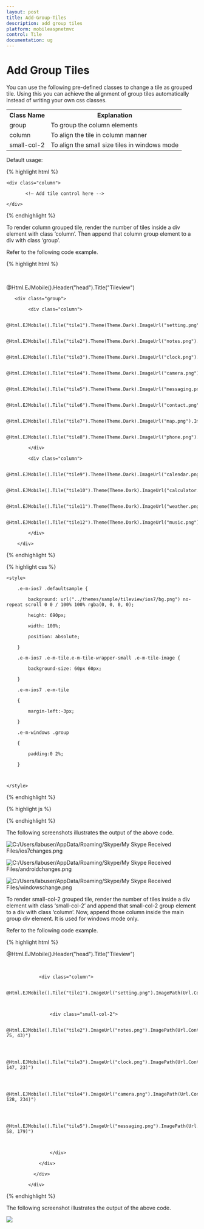```yaml
---
layout: post
title: Add-Group-Tiles
description: add group tiles
platform: mobileaspnetmvc
control: Tile
documentation: ug
---
```


# Add Group Tiles

You can use the following pre-defined classes to change a tile as grouped tile. Using this you can achieve the alignment of group tiles automatically instead of writing your own css classes.


<table>
<tr>
<th>
Class Name</th><th>
Explanation</th></tr>
<tr>
<td>
group</td><td>
To group the column elements</td></tr>
<tr>
<td>
column</td><td>
To align the tile in column manner</td></tr>
<tr>
<td>
small-col-2</td><td>
To align the small size tiles in windows mode</td></tr>
</table>

Default usage:

{% highlight html %}

<div class="group">

    <div class="column">

           <!— Add tile control here -->

    </div>

</div>

{% endhighlight %}


To render column grouped tile, render the number of tiles inside a div element with class ‘column’. Then append that column group element to a div with class ‘group’.                                                            

 Refer to the following code example.

{% highlight html %}


<div class="defaultsample" style="margin-top: 45px;">

@Html.EJMobile().Header("head").Title("Tileview")

       <div class="group">

            <div class="column">

                @Html.EJMobile().Tile("tile1").Theme(Theme.Dark).ImageUrl("setting.png").ImagePath(Url.Content("~/themes/sample/tileview")).Text("Settings")

                @Html.EJMobile().Tile("tile2").Theme(Theme.Dark).ImageUrl("notes.png").ImagePath(Url.Content("~/themes/sample/tileview")).Text("Notes")

                @Html.EJMobile().Tile("tile3").Theme(Theme.Dark).ImageUrl("clock.png").ImagePath(Url.Content("~/themes/sample/tileview")).Text("Clock")

                @Html.EJMobile().Tile("tile4").Theme(Theme.Dark).ImageUrl("camera.png").ImagePath(Url.Content("~/themes/sample/tileview")).Text("Camera")

                @Html.EJMobile().Tile("tile5").Theme(Theme.Dark).ImageUrl("messaging.png").ImagePath(Url.Content("~/themes/sample/tileview")).Text("Messages")

                @Html.EJMobile().Tile("tile6").Theme(Theme.Dark).ImageUrl("contact.png").ImagePath(Url.Content("~/themes/sample/tileview")).Text("Contacts")

                @Html.EJMobile().Tile("tile7").Theme(Theme.Dark).ImageUrl("map.png").ImagePath(Url.Content("~/themes/sample/tileview")).Text("Map")

                @Html.EJMobile().Tile("tile8").Theme(Theme.Dark).ImageUrl("phone.png").ImagePath(Url.Content("~/themes/sample/tileview")).Text("Phone")

            </div>

            <div class="column">

                @Html.EJMobile().Tile("tile9").Theme(Theme.Dark).ImageUrl("calendar.png").ImagePath(Url.Content("~/themes/sample/tileview")).Text("Calender")

                @Html.EJMobile().Tile("tile10").Theme(Theme.Dark).ImageUrl("calculator.png").ImagePath(Url.Content("~/themes/sample/tileview")).Text("Calculator")

                @Html.EJMobile().Tile("tile11").Theme(Theme.Dark).ImageUrl("weather.png").ImagePath(Url.Content("~/themes/sample/tileview")).Text("Weather")

                @Html.EJMobile().Tile("tile12").Theme(Theme.Dark).ImageUrl("music.png").ImagePath(Url.Content("~/themes/sample/tileview")).Text("Music")

            </div>

        </div>

</div>

{% endhighlight %}

{% highlight css %}

    <style>

        .e-m-ios7 .defaultsample {

            background: url("../themes/sample/tileview/ios7/bg.png") no-repeat scroll 0 0 / 100% 100% rgba(0, 0, 0, 0);

            height: 690px;

            width: 100%;

            position: absolute;

        }

        .e-m-ios7 .e-m-tile.e-m-tile-wrapper-small .e-m-tile-image {

            background-size: 60px 60px;

        }

        .e-m-ios7 .e-m-tile

        {

            margin-left:-3px;

        }

        .e-m-windows .group

        {

            padding:0 2%;

        }



    </style>
	
{% endhighlight %}

{% highlight js %}

<script>

        if (ej.getRenderMode() == "windows") {

            $($('.group').find('div[data-role="ejmtile"]')).attr({ 'data-ej-backgroundcolor': 'blue' });

        }

        if (ej.getRenderMode() == "android")

            $($('.group').find('div[data-role="ejmtile"]')).attr({ 'data-ej-theme': 'light' });

</script>

{% endhighlight %}

The following screenshots illustrates the output of the above code.

![C:/Users/labuser/AppData/Roaming/Skype/My Skype Received Files/ios7changes.png](Add-Group-Tiles_images/Add-Group-Tiles_img1.png)



![C:/Users/labuser/AppData/Roaming/Skype/My Skype Received Files/androidchanges.png](Add-Group-Tiles_images/Add-Group-Tiles_img2.png)



![C:/Users/labuser/AppData/Roaming/Skype/My Skype Received Files/windowschange.png](Add-Group-Tiles_images/Add-Group-Tiles_img3.png)



To render small-col-2 grouped tile, render the number of tiles inside a div element with class ‘small-col-2’ and append that small-col-2 group element to a div with class ‘column’. Now, append those column inside the main group div element. It is used for windows mode only.

Refer to the following code example.

{% highlight html %}

@Html.EJMobile().Header("head").Title("Tileview")

<div class="defaultsample" style="margin-top: 45px;">

<div class="group">

                <div class="column">

                    @Html.EJMobile().Tile("tile1").ImageUrl("setting.png").ImagePath(Url.Content("~/themes/sample/tileview")).Text("people").TileSize(TileSize.Medium).BackgroundColor("green")



                    <div class="small-col-2">

                        @Html.EJMobile().Tile("tile2").ImageUrl("notes.png").ImagePath(Url.Content("~/themes/sample/tileview")).Text("Notes").BackgroundColor("rgb(208, 75, 43)")



                        @Html.EJMobile().Tile("tile3").ImageUrl("clock.png").ImagePath(Url.Content("~/themes/sample/tileview")).Text("Clock").BackgroundColor("rgb(215, 147, 23)")



                        @Html.EJMobile().Tile("tile4").ImageUrl("camera.png").ImagePath(Url.Content("~/themes/sample/tileview")).Text("Camera").BackgroundColor("rgb(43, 128, 234)")



                        @Html.EJMobile().Tile("tile5").ImageUrl("messaging.png").ImagePath(Url.Content("~/themes/sample/tileview")).Text("Messages").BackgroundColor("rgb(94, 58, 179)")



                    </div>

                </div>

              </div>  

            </div>

{% endhighlight %}

The following screenshot illustrates the output of the above code.

![](Add-Group-Tiles_images/Add-Group-Tiles_img4.png)




